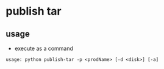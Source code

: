 # publish tar

## usage

- execute as a command
```
usage: python publish-tar -p <prodName> [-d <disk>] [-a]